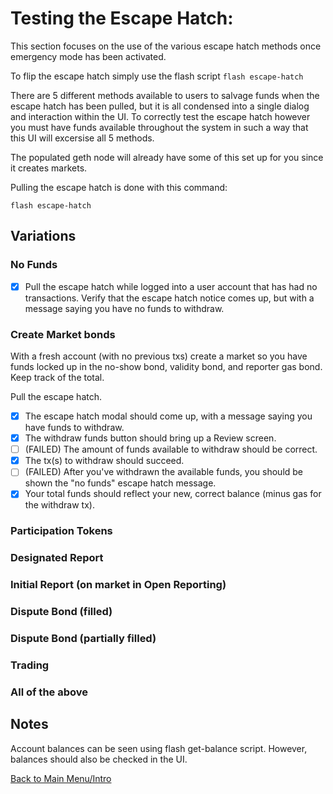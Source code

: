 # Testing the Escape Hatch:

This section focuses on the use of the various escape hatch methods once emergency mode has been activated.

To flip the escape hatch simply use the flash script `flash escape-hatch`

There are 5 different methods available to users to salvage funds when the escape hatch has been pulled, but it is all condensed into a single dialog and interaction within the UI. To correctly test the escape hatch however you must have funds available throughout the system in such a way that this UI will excersise all 5 methods.

The populated geth node will already have some of this set up for you since it creates markets.

Pulling the escape hatch is done with this command:

```
flash escape-hatch
```

## Variations

### No Funds

- [x] Pull the escape hatch while logged into a user account that has had no transactions. Verify that the escape hatch notice comes up, but with a message saying you have no funds to withdraw.

### Create Market bonds

With a fresh account (with no previous txs) create a market so you have funds locked up in the no-show bond, validity bond, and reporter gas bond. Keep track of the total.

Pull the escape hatch.

- [x] The escape hatch modal should come up, with a message saying you have funds to withdraw.
- [x] The withdraw funds button should bring up a Review screen.
- [ ] (FAILED) The amount of funds available to withdraw should be correct.
- [x] The tx(s) to withdraw should succeed.
- [ ] (FAILED) After you've withdrawn the available funds, you should be shown the "no funds" escape hatch message.
- [x] Your total funds should reflect your new, correct balance (minus gas for the withdraw tx).

### Participation Tokens

### Designated Report

### Initial Report (on market in Open Reporting)

### Dispute Bond (filled)

### Dispute Bond (partially filled)

### Trading

### All of the above


## Notes

Account balances can be seen using flash get-balance script. However, balances should also be checked in the UI.

[Back to Main Menu/Intro](https://github.com/AugurProject/augur-walkthrough/)
